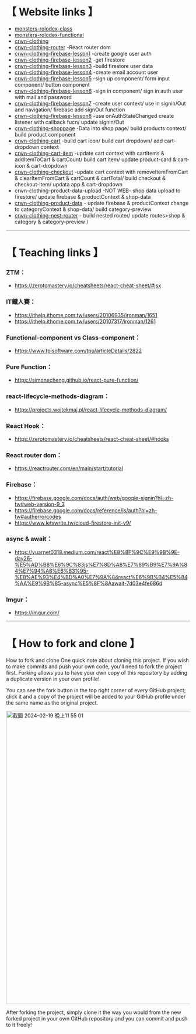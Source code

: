 # 【 Website links 】
- [monsters-rolodex-class]
- [monsters-rolodex-functional]
- [crwn-clothing]
- [crwn-clothing-router] -React router dom
- [crwn-clothing-firebase-lesson1] -create google user auth
- [crwn-clothing-firebase-lesson2] -get firestore
- [crwn-clothing-firebase-lesson3] -build firestore user data
- [crwn-clothing-firebase-lesson4] -create email account user
- [crwn-clothing-firebase-lesson5] -sign up component/ form input component/ button component
- [crwn-clothing-firebase-lesson6] -sign in component/ sign in auth user with mail and password
- [crwn-clothing-firebase-lesson7] -create user context/ use in signin/Out and navigation/ firebase add signOut function 
- [crwn-clothing-firebase-lesson8] -use onAuthStateChanged create listener with callback fucn/ update signin/Out
- [crwn-clothing-shoppage] -Data into shop page/ build products context/ build product component
- [crwn-clothing-cart] -build cart icon/ build cart dropdown/ add cart-dropdown context
- [crwn-clothing-cart-item] -update cart context with cartItems & addItemToCart & cartCount/ build cart item/ update product-card & cart-icon & cart-dropdown
- [crwn-clothing-checkout] -update cart context with removeItemFromCart & clearItemFromCart & cartCount & cartTotal/ build checkout & checkout-item/ updata app & cart-dropdown
- crwn-clothing-product-data-upload -NOT WEB- shop data upload to firestore/ update firebase & productContext & shop-data
- [crwn-clothing-product-data] - update firebase & productContext change to categoryContext & shop-data/ build category-preview
- [crwn-clothing-nest-router] - build nested router/ update routes>shop & category & category-preview /
  
[monsters-rolodex-class]: https://wolf790206.github.io/reactPacticePage.github.io/monsters-rolodex-class/build/index.html
[monsters-rolodex-functional]:https://wolf790206.github.io/reactPacticePage.github.io/monsters-rolodex-functional/build/index.html
[crwn-clothing]:https://wolf790206.github.io/reactPacticePage.github.io/crwn-clothing/build/index.html
[crwn-clothing-router]:https://wolf790206.github.io/reactPacticePage.github.io/crwn-clothing-router/build/index.html
[crwn-clothing-firebase-lesson1]:https://wolf790206.github.io/reactPacticePage.github.io/crwn-clothing-firebase-lesson1/build/index.html
[crwn-clothing-firebase-lesson2]:https://wolf790206.github.io/reactPacticePage.github.io/crwn-clothing-firebase-lesson2/build/index.html
[crwn-clothing-firebase-lesson3]:https://wolf790206.github.io/reactPacticePage.github.io/crwn-clothing-firebase-lesson3/build/index.html
[crwn-clothing-firebase-lesson4]:https://wolf790206.github.io/reactPacticePage.github.io/crwn-clothing-firebase-lesson4/build/index.html
[crwn-clothing-firebase-lesson5]:https://wolf790206.github.io/reactPacticePage.github.io/crwn-clothing-firebase-lesson5/build/index.html
[crwn-clothing-firebase-lesson6]:https://wolf790206.github.io/reactPacticePage.github.io/crwn-clothing-firebase-lesson6/build/index.html
[crwn-clothing-firebase-lesson7]:https://wolf790206.github.io/reactPacticePage.github.io/crwn-clothing-firebase-lesson7/build/index.html
[crwn-clothing-firebase-lesson8]:https://wolf790206.github.io/reactPacticePage.github.io/crwn-clothing-firebase-lesson8/build/index.html
[crwn-clothing-shoppage]:https://wolf790206.github.io/reactPacticePage.github.io/crwn-clothing-shoppage/build/index.html
[crwn-clothing-cart]:https://wolf790206.github.io/reactPacticePage.github.io/crwn-clothing-cart/build/index.html
[crwn-clothing-cart-item]:https://wolf790206.github.io/reactPacticePage.github.io/crwn-clothing-cart-item/build/index.html
[crwn-clothing-checkout]:https://wolf790206.github.io/reactPacticePage.github.io/crwn-clothing-checkout/build/index.html
[crwn-clothing-product-data]:https://wolf790206.github.io/reactPacticePage.github.io/crwn-clothing-product-data/build/index.html
[crwn-clothing-nest-router]:https://wolf790206.github.io/reactPacticePage.github.io/crwn-clothing-nest-router/build/index.html


-------------

# 【 Teaching links 】
### ZTM：
- https://zerotomastery.io/cheatsheets/react-cheat-sheet/#jsx

### IT鐵人賽：
- https://ithelp.ithome.com.tw/users/20106935/ironman/1651
- https://ithelp.ithome.com.tw/users/20107317/ironman/1261

### Functional-component vs Class-component：
- https://www.tpisoftware.com/tpu/articleDetails/2822

### Pure Function：
- https://simonecheng.github.io/react-pure-function/

### react-lifecycle-methods-diagram：
- https://projects.wojtekmaj.pl/react-lifecycle-methods-diagram/

### React Hook：
- https://zerotomastery.io/cheatsheets/react-cheat-sheet/#hooks

### React router dom：
- https://reactrouter.com/en/main/start/tutorial

### Firebase：
- https://firebase.google.com/docs/auth/web/google-signin?hl=zh-tw#web-version-9_3
- https://firebase.google.com/docs/reference/js/auth?hl=zh-tw#autherrorcodes
- https://www.letswrite.tw/cloud-firestore-init-v9/

### async & await：
- https://vuarnet0318.medium.com/react%E8%8F%9C%E9%9B%9E-day26-%E5%AD%B8%E6%9C%83js%E7%8D%A8%E7%89%B9%E7%9A%84%E7%94%A8%E6%B3%95-%E8%AE%93%E4%BD%A0%E7%9A%84react%E6%9B%B4%E5%84%AA%E9%9B%85-async%E5%8F%8Aawait-7d03e4fe686d

### Imgur：
- https://imgur.com/



-------------

# 【 How to fork and clone 】
How to fork and clone
One quick note about cloning this project. If you wish to make commits and push your own code, you'll need to fork the project first. Forking allows you to have your own copy of this repository by adding a duplicate version in your own profile!

You can see the fork button in the top right corner of every GitHub project; click it and a copy of the project will be added to your GitHub profile under the same name as the original project.

<img width="800" alt="截圖 2024-02-19 晚上11 55 01" src="https://github.com/wolf790206/reactPacticePage.github.io/assets/85617560/09d7a2e0-7d44-458d-828d-eb783a9e4990">

After forking the project, simply clone it the way you would from the new forked project in your own GitHub repository and you can commit and push to it freely!
